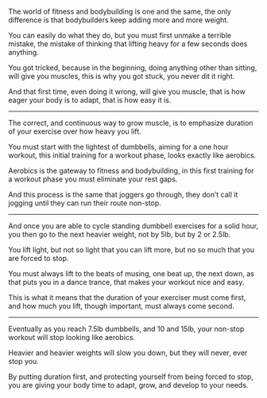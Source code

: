 The world of fitness and bodybuilding is one and the same,
the only difference is that bodybuilders keep adding more and more weight.

You can easily do what they do, but you must first unmake a terrible mistake,
the mistake of thinking that lifting heavy for a few seconds does anything.

You got tricked, because in the beginning, doing anything other than sitting,
will give you muscles, this is why you got stuck, you never dit it right.

And that first time, even doing it wrong, will give you muscle,
that is how eager your body is to adapt, that is how easy it is.

---

The correct, and continuous way to grow muscle,
is to emphasize duration of your exercise over how heavy you lift.

You must start with the lightest of dumbbells, aiming for a one hour workout,
this initial training for a workout phase, looks exactly like aerobics.

Aerobics is the gateway to fitness and bodybuilding,
in this first training for a workout phase you must eliminate your rest gaps.

And this process is the same that joggers go through,
they don’t call it jogging until they can run their route non-stop.

---

And once you are able to cycle standing dumbbell exercises for a solid hour,
you then go to the next heavier weight, not by 5lb, but by 2 or 2.5lb.

You lift light, but not so light that you can lift more,
but no so much that you are forced to stop.

You must always lift to the beats of musing, one beat up, the next down,
as that puts you in a dance trance, that makes your workout nice and easy.

This is what it means that the duration of your exerciser must come first,
and how much you lift, though important, must always come second.

---

Eventually as you reach 7.5lb dumbbells, and 10 and 15lb,
your non-stop workout will stop looking like aerobics.

Heavier and heavier weights will slow you down,
but they will never, ever stop you.

By putting duration first, and protecting yourself from being forced to stop,
you are giving your body time to adapt, grow, and develop to your needs.
